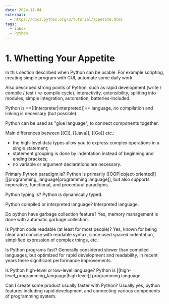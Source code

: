 ```yaml
---
date: 2024-11-04
external:
  - https://docs.python.org/3/tutorial/appetite.html
tags:
  - inbox
  - Python
---
```

# 1. Whetting Your Appetite

In this section described when Python can be usable. For example scripting,
creating simple program with GUI, automate some daily work.

Also described strong points of Python, such as rapid development (write /
compile / test / re-compile cycle), interactivity, extensibility, splitting
into modules, simple integration, automation, batteries-included.

Python is ==[[Interpreter|interpreted]]== language, no compilation and linking
is necessary (but possible). <!--SR:!2024-11-13,9,250-->

Python can be used as "glue language", to connect components together.

Main differences between [[C]], [[Java]], [[Go]] etc.:
&#10;
- the high-level data types allow you to express complex operations in a single
statement;
- statement grouping is done by indentation instead of beginning and ending
brackets;
- no variable or argument declarations are necessary. <!--SR:!2024-11-06,2,249-->

Primary Python paradigm is?
&#10;
Python is primarily [[OOP|object-oriented]] [[programming_language|programming
language]], but also supports imperative, functional, and procedural paradigms. <!--SR:!2024-11-06,2,230-->

Python typing is?
&#10;
Python is dynamically typed. <!--SR:!2024-11-12,8,250-->

Python compiled or interpreted language?
&#10;
Interpreted language. <!--SR:!2024-11-11,7,250-->

Do python have garbage collection feature?
&#10;
Yes, memory management is done with automatic garbage collection. <!--SR:!2024-11-12,8,250-->

Is Python code readable (at least for most people)?
&#10;
Yes, known for being clear and concise with readable syntax, since used spaced
indentation, simplified expression of complex things, etc. <!--SR:!2024-11-12,8,250-->

Is Python programs fast?
&#10;
Generally considered slower than compiled languages, but optimized for rapid
development and readability, in recent years there significant performance
improvements. <!--SR:!2024-11-06,2,230-->

Is Python high-level or low-level language?
&#10;
Python is [[high-level_programming_language|high level]] programming language. <!--SR:!2024-11-13,9,250-->

Can I create some product usually faster with Python?
&#10;
Usually yes, python features including rapid development and connecting various
components of programming system. <!--SR:!2024-11-11,7,250-->
